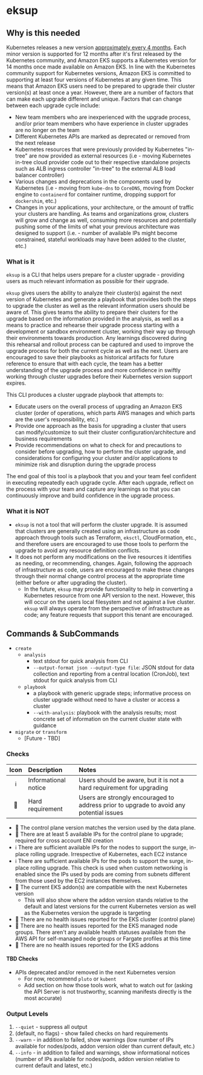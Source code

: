 # eksup

## Why is this needed

Kubernetes releases a new version [approximately every 4 months](https://kubernetes.io/releases/release/). Each minor version is supported for 12 months after it's first released by the Kubernetes community, and Amazon EKS supports a Kubernetes version for 14 months once made available on Amazon EKS. In line with the Kubernetes community support for Kubernetes versions, Amazon EKS is committed to supporting at least four versions of Kubernetes at any given time. This means that Amazon EKS users need to be prepared to upgrade their cluster version(s) at least once a year. However, there are a number of factors that can make each upgrade different and unique. Factors that can change between each upgrade cycle include:

- New team members who are inexperienced with the upgrade process, and/or prior team members who have experience in cluster upgrades are no longer on the team
- Different Kubernetes APIs are marked as deprecated or removed from the next release
- Kubernetes resources that were previously provided by Kubernetes "in-tree" are now provided as external resources (i.e - moving Kubernetes in-tree cloud provider code out to their respective standalone projects such as ALB ingress controller "in-tree" to the external ALB load balancer controller)
- Various changes and deprecations in the components used by Kubernetes (i.e - moving from `kube-dns` to `CoreDNS`, moving from Docker engine to `containerd` for container runtime, dropping support for `dockershim`, etc.)
- Changes in your applications, your architecture, or the amount of traffic your clusters are handling. As teams and organizations grow, clusters will grow and change as well, consuming more resources and potentially pushing some of the limits of what your previous architecture was designed to support (i.e. - number of available IPs might become constrained, stateful workloads may have been added to the cluster, etc.)

### What is it

`eksup` is a CLI that helps users prepare for a cluster upgrade - providing users as much relevant information as possible for their upgrade.

`eksup` gives users the ability to analyze their cluster(s) against the next version of Kubernetes and generate a playbook that provides both the steps to upgrade the cluster as well as the relevant information users should be aware of. This gives teams the ability to prepare their clusters for the upgrade based on the information provided in the analysis, as well as a means to practice and rehearse their upgrade process starting with a development or sandbox environment cluster, working their way up through their environments towards production. Any learnings discovered during this rehearsal and rollout process can be captured and used to improve the upgrade process for both the current cycle as well as the next. Users are encouraged to save their playbooks as historical artifacts for future reference to ensure that with each cycle, the team has a better understanding of the upgrade process and more confidence in swiftly working through cluster upgrades before their Kubernetes version support expires.

This CLI produces a cluster upgrade playbook that attempts to:

- Educate users on the overall process of upgrading an Amazon EKS cluster (order of operations, which parts AWS manages and which parts are the user's responsibility, etc.)
- Provide one approach as the basis for upgrading a cluster that users can modify/customize to suit their cluster configuration/architecture and business requirements
- Provide recommendations on what to check for and precautions to consider before upgrading, how to perform the cluster upgrade, and considerations for configuring your cluster and/or applications to minimize risk and disruption during the upgrade process

The end goal of this tool is a playbook that you and your team feel confident in executing repeatedly each upgrade cycle. After each upgrade, reflect on the process with your team and capture any learnings so that you can continuously improve and build confidence in the upgrade process.

### What it is NOT

- `eksup` is not a tool that will perform the cluster upgrade. It is assumed that clusters are generally created using an infrastructure as code approach through tools such as Terraform, `eksctl`, CloudFormation, etc., and therefore users are encouraged to use those tools to perform the upgrade to avoid any resource definition conflicts.
- It does not perform any modifications on the live resources it identifies as needing, or recommending, changes. Again, following the approach of infrastructure as code, users are encouraged to make these changes through their normal change control process at the appropriate time (either before or after upgrading the cluster).
  - In the future, `eksup` may provide functionality to help in converting a Kubernetes resource from one API version to the next. However, this will occur on the users local filesystem and not against a live cluster. `eksup` will always operate from the perspective of infrastructure as code; any feature requests that support this tenant are encouraged.

## Commands & SubCommands

- `create`
  - `analysis`
    - text stdout for quick analysis from CLI
    - `--output-format json --output-type file`: JSON stdout for data collection and reporting from a central location (CronJob), text stdout for quick analysis from CLI
  - `playbook`
    - a playbook with generic upgrade steps; informative process on cluster upgrade without need to have a cluster or access a cluster
    - `--with-analysis`: playbook with the analysis results; most concrete set of information on the current cluster state with guidance
- `migrate` or `transform`
  - [Future - TBD]

### Checks

| Icon | Description          | Notes                                                                                   |
| :--: | :------------------- | :-------------------------------------------------------------------------------------- |
|  ℹ️  | Informational notice | Users should be aware, but it is not a hard requirement for upgrading                   |
|  🚫  | Hard requirement     | Users are strongly encouraged to address prior to upgrade to avoid any potential issues |

- 🚫 The control plane version matches the version used by the data plane.
- 🚫 There are at least 5 available IPs for the control plane to upgrade; required for cross account ENI creation
- ℹ️ There are sufficient available IPs for the nodes to support the surge, in-place rolling upgrade. Irrespective of Kubernetes, each EC2 instance
- ℹ️ There are sufficient available IPs for the pods to support the surge, in-place rolling upgrade. This check is used when custom networking is enabled since the IPs used by pods are coming from subnets different from those used by the EC2 instances themselves.
- 🚫 The current EKS addon(s) are compatible with the next Kubernetes version
  - This will also show where the addon version stands relative to the default and latest versions for the current Kubernetes version as well as the Kubernetes version the upgrade is targeting
- 🚫 There are no health issues reported for the EKS cluster (control plane)
- 🚫 There are no health issues reported for the EKS managed node groups. There aren't any available health statuses available from the AWS API for self-managed node groups or Fargate profiles at this time
- 🚫 There are no health issues reported for the EKS addons

#### TBD Checks

- APIs deprecated and/or removed in the next Kubernetes version
  - For now, recommend `pluto` or `kubent`
  - Add section on how those tools work, what to watch out for (asking the API Server is not trustworthy, scanning manifests directly is the most accurate)

### Output Levels

1. `--quiet` - suppress all output
2. (default, no flags) - show failed checks on hard requirements
3. `--warn` - in addition to failed, show warnings (low number of IPs available for nodes/pods, addon version older than current default, etc.)
4. `--info` - in addition to failed and warnings, show informational notices (number of IPs available for nodes/pods, addon version relative to current default and latest, etc.)
